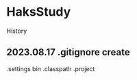 # HaksStudy
History

2023.08.17 .gitignore create
-----------------------------
.settings 
bin 
.classpath 
.project

